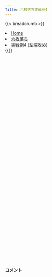 ```yaml
---
Title: 六枚落ち実戦例4
---
```

{{< breadcrumb >}}
  <li class="breadcrumb-item"><a href="/shogi-beginners/">Home</a></li>
  <li class="breadcrumb-item"><a href="/shogi-beginners/6mai/">六枚落ち</a></li>
  <li class="breadcrumb-item active" aria-current="page">実戦例4 (左端攻め)</li>
{{</ breadcrumb >}}
<div class="row pt-3">
  <div class="col-lg-1"></div>
  <div class="col-sm" tabindex="-1">
    <script id="example-kif" type="kif">
手合割：六枚落ち
下手：下手
上手：上手
手数----指手---------消費時間--
*<ruby>左端<rt>ひだりはし</rt></ruby><ruby>攻<rt>せ</rt></ruby>めの<ruby>勝<rt>か</rt></ruby>ち<ruby>方<rt>かた</rt></ruby>をおぼえましょう。
*<div class="text-center"><img class="img-fluid pt-3 w-50" src="/shogi-beginners/img/cat17.webp"></div>
   1 ４二玉(51)
*これまでは☖<ruby>３二金<rt>さんにーきん</rt></ruby>が<ruby>壁<rt>かべ</rt></ruby>になり<ruby>上手<rt>うわて</rt></ruby>はすこし<ruby>損<rt>そん</rt></ruby>をしていました。<ruby>上手<rt>うわて</rt></ruby>が<ruby>完璧<rt>かんぺき</rt></ruby>な<ruby>受<rt>う</rt></ruby>けをしてきた<ruby>場合<rt>ばあい</rt></ruby>はどうなるでしょうか。
   2 ７六歩(77)
   3 ７二金(61)
   4 ６六角(88)
   5 ８二銀(71)
   6 ９六歩(97)
   7 ７四歩(73)
   8 ９五歩(96)
   9 ６四歩(63)
  10 ５六歩(57)
*<ruby>角<rt>かく</rt></ruby>の<ruby>利<rt>き</rt></ruby>きを９<ruby>筋<rt>すじ</rt></ruby>に<ruby>残<rt>のこ</rt></ruby>す<ruby>大事<rt>だいじ</rt></ruby>な<ruby>一手<rt>いって</rt></ruby>です。
  11 ７三金(72)
  12 ９四歩(95)
  13 同　歩(93)
  14 同　香(99)
  15 ８四金(73)
  16 ９八飛(28)
  17 ９五歩打
  18 ８四角(66)
  19 同　歩(83)
  20 ９五飛(98)
*ここまでは<ruby>下手<rt>したて</rt></ruby>も<ruby>変化<rt>へんか</rt></ruby>する<ruby>必要<rt>ひよう</rt></ruby>はありません。
  21 ３四歩(33)
  22 ９三香成(94)
*<ruby>９三<rt>きゅうさん</rt></ruby>に<ruby>成<rt>な</rt></ruby>るのがよさそうです。
  23 ７一銀(82)
*<ruby>宿題<rt>しゅくだい</rt></ruby>: ☖<ruby>同銀<rt>どうぎん</rt></ruby>の<ruby>変化<rt>へんか</rt></ruby>も<ruby>考<rt>かんが</rt></ruby>えてみてください。
  24 ８三成香(93)
  25 ６二銀(71)
*<ruby>上手<rt>うわて</rt></ruby>は<ruby>横<rt>よこ</rt></ruby>からの<ruby>攻<rt>せ</rt></ruby>めにすこし<ruby>強<rt>つよ</rt></ruby>くなっています。
  26 ９二飛成(95)
  27 ５二金(41)
*<ruby>問題<rt>もんだい</rt></ruby>: <ruby>次<rt>つぎ</rt></ruby>の<ruby>手<rt>て</rt></ruby>を<ruby>考<rt>かんが</rt></ruby>えてみましょう。
*<div><img class="img-fluid" src="/shogi-beginners/img/cat2.webp"></div>
  28 ７五歩(76)
*やはりと<ruby>金<rt>きん</rt></ruby><ruby>攻<rt>せ</rt></ruby>めが<ruby>確実<rt>かくじつ</rt></ruby>です。
  29 ５四角打
  30 ７四歩(75)
  31 ２七角成(54)
*<ruby>馬<rt>うま</rt></ruby>を<ruby>作<rt>つく</rt></ruby>られたくらいではそれほど<ruby>怖<rt>こわ</rt></ruby>くありません。<ruby>駒<rt>こま</rt></ruby>を<ruby>渡<rt>わた</rt></ruby>さなければ<ruby>大丈夫<rt>だいじょうぶ</rt></ruby>です。
  32 ７三歩成(74)
  33 ５一銀(62)
  34 ７二成香(83)
  35 ３三玉(42)
  36 ６二と(73)
  37 同　銀(51)
  38 同　成香(72)
  39 ４二金(52)
  40 ５二成香(62)
  41 ３二金(42)
  42 ４一成香(52)
*ここまで<ruby>進<rt>すす</rt></ruby>めばあとすこしです。
  43 ５四馬(27)
  44 ３一成香(41)
  45 同　金(32)
  46 ４二銀打
*<ruby>決<rt>き</rt></ruby>め<ruby>手<rt>て</rt></ruby>です。<ruby>下手<rt>したて</rt></ruby>は<ruby>攻<rt>せ</rt></ruby>め<ruby>間違<rt>まちが</rt></ruby>わなければ<ruby>勝<rt>か</rt></ruby>てるので、もっとゆっくり<ruby>攻<rt>せ</rt></ruby>めてもいいです。
  47 同　金(31)
*<ruby>問題<rt>もんだい</rt></ruby>: <ruby>次<rt>つぎ</rt></ruby>の<ruby>手<rt>て</rt></ruby>を<ruby>考<rt>かんが</rt></ruby>えてみましょう。<ruby>難問<rt>なんもん</rt></ruby>。
*<div><img class="img-fluid" src="/shogi-beginners/img/cat2.webp"></div>
  48 ２二銀打
*<ruby>詰将棋<rt>つめしょうぎ</rt></ruby>でも<ruby>出<rt>で</rt></ruby>てくる<ruby>手筋<rt>てすじ</rt></ruby>です。<ruby>詰将棋<rt>つめしょうぎ</rt></ruby>の<ruby>練習<rt>れんしゅう</rt></ruby>をすると、このような<ruby>手<rt>て</rt></ruby>が<ruby>見<rt>み</rt></ruby>えるようになってきます。
  49 ４四玉(33)
*<ruby>同玉<rt>どうぎょく</rt></ruby>は<ruby>即<rt>そく</rt></ruby><ruby>詰<rt>つ</rt></ruby>みなので<ruby>逃<rt>に</rt></ruby>げる<ruby>一手<rt>いって</rt></ruby>です。
  50 ４二龍(92)
  51 ５七香打
  52 ６八玉(59)
  53 ６五馬(54)
*<ruby>問題<rt>もんだい</rt></ruby>: <ruby>次<rt>つぎ</rt></ruby>の<ruby>手<rt>て</rt></ruby>を<ruby>考<rt>かんが</rt></ruby>えてみましょう。<ruby>難問<rt>なんもん</rt></ruby>。
*<div><img class="img-fluid" src="/shogi-beginners/img/cat2.webp"></div>
  54 ５五金打
*ほかにも<ruby>正解<rt>せいかい</rt></ruby>はありますが、☗<ruby>５五金打<rt>ごーごーきんうち</rt></ruby>が<ruby>一番<rt>いちばん</rt></ruby>わかりやすいです。
  55 同　馬(65)
  56 同　歩(56)
  57 ５六金打
  58 ３三角打
  59 ４五玉(44)
  60 ３六金打
  61 投了
*<a href="/shogi-beginners/6mai/example5/">
*<ruby>次<rt>つぎ</rt></ruby>の<ruby>棋譜<rt>きふ</rt></ruby>を<ruby>見<rt>み</rt></ruby>よう！
*<div class="text-center"><img class="img-fluid pt-3 w-50" src="/shogi-beginners/img/cat1.webp"></div></a>
まで60手で下手の勝ち
    </script>
    <svg id="example" xmlns="http://www.w3.org/2000/svg" viewBox="0,0,400,540"></svg>
  </div>
  <div class="col-sm">
    <h4 class="pt-3">コメント</h4>
    <div id="comment"></div>
  </div>
  <div class="col-lg-1"></div>
</div>
